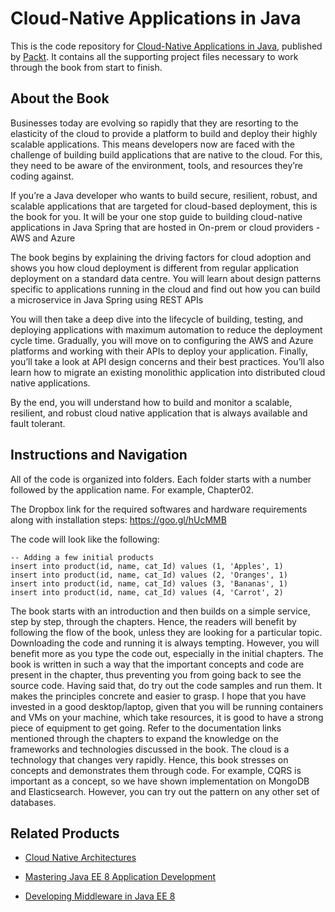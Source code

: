 # Cloud-Native Applications in Java
This is the code repository for [Cloud-Native Applications in Java](https://www.packtpub.com/application-development/cloud-native-applications-java?utm_source=github&utm_medium=repository&utm_campaign=9781787124349), published by [Packt](https://www.packtpub.com/?utm_source=github). It contains all the supporting project files necessary to work through the book from start to finish.
## About the Book
Businesses today are evolving so rapidly that they are resorting to the elasticity of the cloud to provide a platform to build and deploy their highly scalable applications. This means developers now are faced with the challenge of building build applications that are native to the cloud. For this, they need to be aware of the environment, tools, and resources they’re coding against.

If you’re a Java developer who wants to build secure, resilient, robust, and scalable applications that are targeted for cloud-based deployment, this is the book for you. It will be your one stop guide to building cloud-native applications in Java Spring that are hosted in On-prem or cloud providers - AWS and Azure

The book begins by explaining the driving factors for cloud adoption and shows you how cloud deployment is different from regular application deployment on a standard data centre. You will learn about design patterns specific to applications running in the cloud and find out how you can build a microservice in Java Spring using REST APIs

You will then take a deep dive into the lifecycle of building, testing, and deploying applications with maximum automation to reduce the deployment cycle time. Gradually, you will move on to configuring the AWS and Azure platforms and working with their APIs to deploy your application. Finally, you’ll take a look at API design concerns and their best practices. You’ll also learn how to migrate an existing monolithic application into distributed cloud native applications.

By the end, you will understand how to build and monitor a scalable, resilient, and robust cloud native application that is always available and fault tolerant.
## Instructions and Navigation
All of the code is organized into folders. Each folder starts with a number followed by the application name. For example, Chapter02.

The Dropbox link for the required softwares and hardware requirements along with installation steps:
https://goo.gl/hUcMMB

The code will look like the following:
```
-- Adding a few initial products
insert into product(id, name, cat_Id) values (1, 'Apples', 1) 
insert into product(id, name, cat_Id) values (2, 'Oranges', 1) 
insert into product(id, name, cat_Id) values (3, 'Bananas', 1) 
insert into product(id, name, cat_Id) values (4, 'Carrot', 2) 
```

The book starts with an introduction and then builds on a simple service, step by step, through the chapters. Hence, the readers will benefit by following the flow of the book, unless they are looking for a particular topic.
Downloading the code and running it is always tempting. However, you will benefit more as you type the code out, especially in the initial chapters. The book is written in such a way that the important concepts and code are present in the chapter, thus preventing you from going back to see the source code.
Having said that, do try out the code samples and run them. It makes the principles concrete and easier to grasp. 
I hope that you have invested in a good desktop/laptop, given that you will be running containers and VMs on your machine, which take resources, it is good to have a strong piece of equipment to get going. 
Refer to the documentation links mentioned through the chapters to expand the knowledge on the frameworks and technologies discussed in the book.
The cloud is a technology that changes very rapidly. Hence, this book stresses on concepts and demonstrates them through code. For example, CQRS is important as a concept, so we have shown implementation on MongoDB and Elasticsearch. However, you can try out the pattern on any other set of databases.

## Related Products
* [Cloud Native Architectures](https://www.packtpub.com/application-development/cloud-native-architectures?utm_source=github&utm_medium=repository&utm_campaign=9781787280540)

* [Mastering Java EE 8 Application Development](https://www.packtpub.com/application-development/mastering-java-ee-8-application-development?utm_source=github&utm_medium=repository&utm_campaign=9781786469205)

* [Developing Middleware in Java EE 8](https://www.packtpub.com/application-development/developing-middleware-java-ee-8?utm_source=github&utm_medium=repository&utm_campaign=9781788391078)

